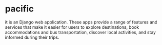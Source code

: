 # pacific
it is an Django web application.
These apps provide a range of features and services that make it easier for users to explore destinations, book accommodations and bus transportation, discover local activities, and stay informed during their trips.
